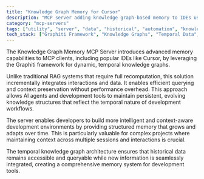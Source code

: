```yaml
---
title: "Knowledge Graph Memory for Cursor"
description: "MCP server adding knowledge graph-based memory to IDEs using Graphiti framework for dynamic, temporal data integration."
category: "mcp-servers"
tags: ["utility", "server", "data", "historical", "automation", "knowledge graph", "context-aware", "dynamic integration"]
tech_stack: ["Graphiti Framework", "Knowledge Graphs", "Temporal Data", "IDE Integration", "MCP Protocol", "AI Agents", "Development Tools"]
---
```


The Knowledge Graph Memory MCP Server introduces advanced memory capabilities to MCP clients, including popular IDEs like Cursor, by leveraging the Graphiti framework for dynamic, temporal knowledge graphs.

Unlike traditional RAG systems that require full recomputation, this solution incrementally integrates interactions and data. It enables efficient querying and context preservation without performance overhead. This approach allows AI agents and development tools to maintain persistent, evolving knowledge structures that reflect the temporal nature of development workflows.

The server enables developers to build more intelligent and context-aware development environments by providing structured memory that grows and adapts over time. This is particularly valuable for complex projects where maintaining context across multiple sessions and interactions is crucial.

The temporal knowledge graph architecture ensures that historical data remains accessible and queryable while new information is seamlessly integrated, creating a comprehensive memory system for development tools.